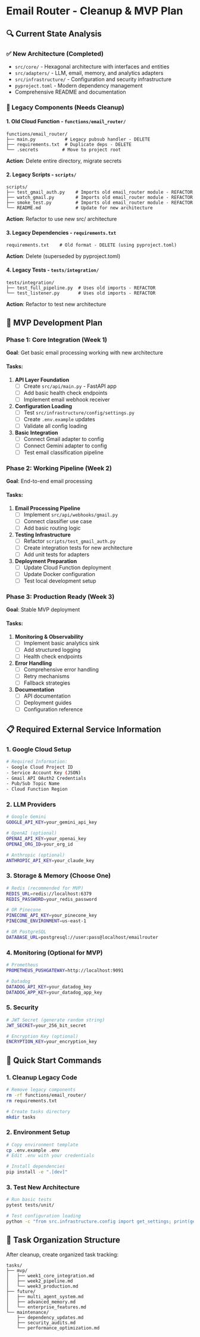 # Email Router - Cleanup & MVP Plan

## 🔍 Current State Analysis

### ✅ New Architecture (Completed)
- `src/core/` - Hexagonal architecture with interfaces and entities
- `src/adapters/` - LLM, email, memory, and analytics adapters  
- `src/infrastructure/` - Configuration and security infrastructure
- `pyproject.toml` - Modern dependency management
- Comprehensive README and documentation

### 🧹 Legacy Components (Needs Cleanup)

#### 1. **Old Cloud Function** - `functions/email_router/`
```
functions/email_router/
├── main.py           # Legacy pubsub handler - DELETE
├── requirements.txt  # Duplicate deps - DELETE  
└── .secrets         # Move to project root
```
**Action**: Delete entire directory, migrate secrets

#### 2. **Legacy Scripts** - `scripts/`
```
scripts/
├── test_gmail_auth.py    # Imports old email_router module - REFACTOR
├── watch_gmail.py        # Imports old email_router module - REFACTOR
├── smoke_test.py         # Imports old email_router module - REFACTOR
└── README.md             # Update for new architecture
```
**Action**: Refactor to use new src/ architecture

#### 3. **Legacy Dependencies** - `requirements.txt`
```
requirements.txt    # Old format - DELETE (using pyproject.toml)
```
**Action**: Delete (superseded by pyproject.toml)

#### 4. **Legacy Tests** - `tests/integration/`
```
tests/integration/
├── test_full_pipeline.py  # Uses old imports - REFACTOR
└── test_listener.py       # Uses old imports - REFACTOR  
```
**Action**: Refactor to test new architecture

## 🎯 MVP Development Plan

### Phase 1: Core Integration (Week 1)
**Goal**: Get basic email processing working with new architecture

#### Tasks:
1. **API Layer Foundation**
   - [ ] Create `src/api/main.py` - FastAPI app
   - [ ] Add basic health check endpoints
   - [ ] Implement email webhook receiver

2. **Configuration Loading**
   - [ ] Test `src/infrastructure/config/settings.py`
   - [ ] Create `.env.example` updates
   - [ ] Validate all config loading

3. **Basic Integration**
   - [ ] Connect Gmail adapter to config
   - [ ] Connect Gemini adapter to config
   - [ ] Test email classification pipeline

### Phase 2: Working Pipeline (Week 2)
**Goal**: End-to-end email processing

#### Tasks:
1. **Email Processing Pipeline**
   - [ ] Implement `src/api/webhooks/gmail.py`
   - [ ] Connect classifier use case
   - [ ] Add basic routing logic

2. **Testing Infrastructure**
   - [ ] Refactor `scripts/test_gmail_auth.py`
   - [ ] Create integration tests for new architecture
   - [ ] Add unit tests for adapters

3. **Deployment Preparation**
   - [ ] Update Cloud Function deployment
   - [ ] Update Docker configuration
   - [ ] Test local development setup

### Phase 3: Production Ready (Week 3)
**Goal**: Stable MVP deployment

#### Tasks:
1. **Monitoring & Observability**
   - [ ] Implement basic analytics sink
   - [ ] Add structured logging
   - [ ] Health check endpoints

2. **Error Handling**
   - [ ] Comprehensive error handling
   - [ ] Retry mechanisms
   - [ ] Fallback strategies

3. **Documentation**
   - [ ] API documentation
   - [ ] Deployment guides
   - [ ] Configuration reference

## 📋 Required External Service Information

### 1. **Google Cloud Setup**
```bash
# Required Information:
- Google Cloud Project ID
- Service Account Key (JSON)
- Gmail API OAuth2 Credentials
- Pub/Sub Topic Name
- Cloud Function Region
```

### 2. **LLM Providers**
```bash
# Google Gemini
GOOGLE_API_KEY=your_gemini_api_key

# OpenAI (optional)
OPENAI_API_KEY=your_openai_key
OPENAI_ORG_ID=your_org_id

# Anthropic (optional)  
ANTHROPIC_API_KEY=your_claude_key
```

### 3. **Storage & Memory (Choose One)**
```bash
# Redis (recommended for MVP)
REDIS_URL=redis://localhost:6379
REDIS_PASSWORD=your_redis_password

# OR Pinecone
PINECONE_API_KEY=your_pinecone_key
PINECONE_ENVIRONMENT=us-east-1

# OR PostgreSQL
DATABASE_URL=postgresql://user:pass@localhost/emailrouter
```

### 4. **Monitoring (Optional for MVP)**
```bash
# Prometheus
PROMETHEUS_PUSHGATEWAY=http://localhost:9091

# Datadog
DATADOG_API_KEY=your_datadog_key
DATADOG_APP_KEY=your_datadog_app_key
```

### 5. **Security**
```bash
# JWT Secret (generate random string)
JWT_SECRET=your_256_bit_secret

# Encryption Key (optional)
ENCRYPTION_KEY=your_encryption_key
```

## 🚀 Quick Start Commands

### 1. Cleanup Legacy Code
```bash
# Remove legacy components
rm -rf functions/email_router/
rm requirements.txt

# Create tasks directory
mkdir tasks
```

### 2. Environment Setup
```bash
# Copy environment template
cp .env.example .env
# Edit .env with your credentials

# Install dependencies
pip install -e ".[dev]"
```

### 3. Test New Architecture
```bash
# Run basic tests
pytest tests/unit/

# Test configuration loading
python -c "from src.infrastructure.config import get_settings; print(get_settings())"
```

## 📁 Task Organization Structure

After cleanup, create organized task tracking:

```
tasks/
├── mvp/
│   ├── week1_core_integration.md
│   ├── week2_pipeline.md  
│   └── week3_production.md
├── future/
│   ├── multi_agent_system.md
│   ├── advanced_memory.md
│   └── enterprise_features.md
└── maintenance/
    ├── dependency_updates.md
    ├── security_audits.md
    └── performance_optimization.md
``` 
